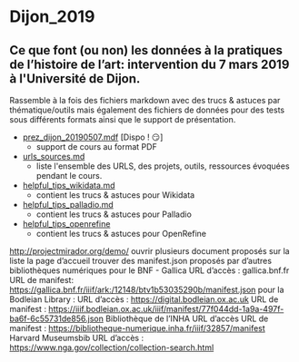 # Dijon_2019
## Ce que font (ou non) les **données** à la pratiques de l’histoire de l’art:  intervention du 7 mars 2019 à l'Université de Dijon.

Rassemble à la fois des fichiers markdown avec des trucs & astuces par thématique/outils mais également des fichiers de données pour des tests sous différents formats ainsi que le support de présentation.

* [prez_dijon_20190507.mdf](/Dijon_20180329.pdf) [Dispo ! :smirk:]
  * support de cours au format PDF
* [urls_sources.md](/urls_sources.md)
  * liste l'ensemble des URLS, des projets, outils, ressources évoquées pendant le cours.
* [helpful_tips_wikidata.md](/wikidata/helpful_tips_wikidata.md)
  * contient les trucs & astuces  pour Wikidata
* [helpful_tips_palladio.md](/Palladio/helpful_tips_palladio.md)
  * contient les trucs & astuces  pour Palladio
* [helpful_tips_openrefine](/OpenRefine/helpful_tips_openrefine.md)
  * contient les trucs & astuces  pour OpenRefine

http://projectmirador.org/demo/
ouvrir plusieurs document proposés sur la liste la page d’accueil 
trouver des manifest.json proposés par d’autres bibliothèques numériques 
pour le BNF - Gallica 
URL d’accès : gallica.bnf.fr 
URL de manifest: https://gallica.bnf.fr/iiif/ark:/12148/btv1b53035290b/manifest.json
pour la Bodleian Library : 
URL d’accès : https://digital.bodleian.ox.ac.uk 
URL de manifest : https://iiif.bodleian.ox.ac.uk/iiif/manifest/77f044dd-1a9a-497f-ba6f-6c55731de856.json
Bibliothèque de l’INHA
URL d’accès 
URL de manifest : https://bibliotheque-numerique.inha.fr/iiif/32857/manifest 
Harvard Museumsbib 
URL d’accès : https://www.nga.gov/collection/collection-search.html 
